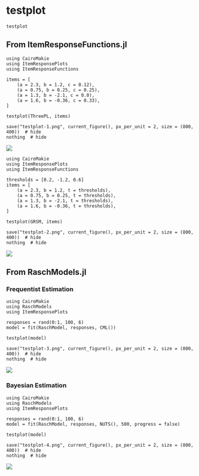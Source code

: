 # testplot
```@docs; canonical=false
testplot
```

## From ItemResponseFunctions.jl
```@example testplot-1
using CairoMakie
using ItemResponsePlots
using ItemResponseFunctions

items = [
    (a = 2.3, b = 1.2, c = 0.12),
    (a = 0.75, b = 0.25, c = 0.25),
    (a = 1.3, b = -2.1, c = 0.0),
    (a = 1.6, b = -0.36, c = 0.33),
]

testplot(ThreePL, items)

save("testplot-1.png", current_figure(), px_per_unit = 2, size = (800, 400))  # hide
nothing  # hide
```

![](testplot-1.png)

```@example testplot-2
using CairoMakie
using ItemResponsePlots
using ItemResponseFunctions

thresholds = [0.2, -1.2, 0.6]
items = [
    (a = 2.3, b = 1.2, t = thresholds),
    (a = 0.75, b = 0.25, t = thresholds),
    (a = 1.3, b = -2.1, t = thresholds),
    (a = 1.6, b = -0.36, t = thresholds),
]

testplot(GRSM, items)

save("testplot-2.png", current_figure(), px_per_unit = 2, size = (800, 400))  # hide
nothing  # hide
```

![](testplot-2.png)

## From RaschModels.jl
### Frequentist Estimation
```@example testplot-3
using CairoMakie
using RaschModels
using ItemResponsePlots

responses = rand(0:1, 100, 6)
model = fit(RaschModel, responses, CML())

testplot(model)

save("testplot-3.png", current_figure(), px_per_unit = 2, size = (800, 400))  # hide
nothing  # hide
```

![](testplot-3.png)

### Bayesian Estimation
```@example testplot-4
using CairoMakie
using RaschModels
using ItemResponsePlots

responses = rand(0:1, 100, 6)
model = fit(RaschModel, responses, NUTS(), 500, progress = false)

testplot(model)

save("testplot-4.png", current_figure(), px_per_unit = 2, size = (800, 400))  # hide
nothing  # hide
```

![](testplot-4.png)
